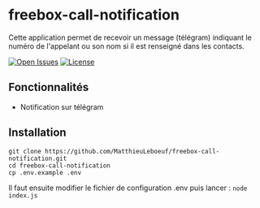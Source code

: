 # freebox-call-notification

Cette application permet de recevoir un message (télégram) indiquant le numéro de l'appelant ou son nom si il est renseigné dans les contacts.

[![Open Issues](https://img.shields.io/github/issues-raw/MatthieuLeboeuf/freebox-call-notification)](https://github.com/MatthieuLeboeuf/freebox-call-notification/issues)
[![License](https://img.shields.io/github/license/MatthieuLeboeuf/freebox-call-notification)](https://github.com/MatthieuLeboeuf/freebox-call-notification/blob/main/LICENSE)

## Fonctionnalités

- Notification sur télégram

## Installation
```
git clone https://github.com/MatthieuLeboeuf/freebox-call-notification.git
cd freebox-call-notification
cp .env.example .env
```
Il faut ensuite modifier le fichier de configuration .env puis lancer : `node index.js`